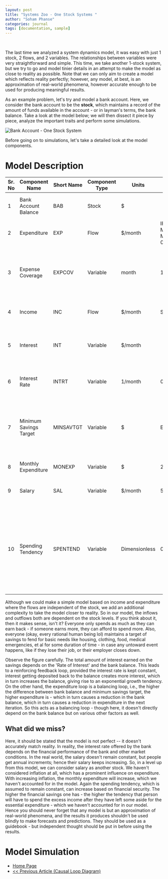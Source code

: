 ```yaml
---
layout: post
title: "Systems Zoo - One Stock Systems "
author: "Soham Phanse"
categories: journal
tags: [documentation, sample]
---
```


<script>
MathJax = {tex: {inlineMath: [['$', '$'], ['\\(', '\\)']]}, svg: {fontCache: 'global'}};
</script>
<script type="text/javascript" id="MathJax-script" async src="https://cdn.jsdelivr.net/npm/mathjax@3/es5/tex-svg.js">  </script>
<br>

The last time we analyzed a system dynamics model, it was easy with just 1 stock, 2 flows, and 2 variables. The relationships between variables were very straightforward and simple. This time, we take another 1-stock system, but we try to go and model tinier details in an attempt to make the model as close to reality as possible. Note that we can only aim to create a model which reflects reality perfectly; however, any model, at best, is an approximation of real-world phenomena, however accurate enough to be used for producing meaningful results. 

As an example problem, let's try and model a bank account. Here, we consider the bank account to be the **stock**, which maintains a record of the amount of funds available in the account - or in layman's terms, the bank balance. Take a look at the model below; we will then dissect it piece by piece, analyze the important traits and perform some simulations. 

![Bank Account - One Stock System](https://sohamphanseiitb.github.io/th-ink-in-systems/assets/img/bank_account_model.jpg)

Before going on to simulations, let's take a detailed look at the model components.

# Model Description

| Sr. No | Component Name | Short Name | Component Type | Units | Expression | Initial Value | Explanation |
| ------ | -------------- | ---------- | -------------- | ----- | ---------- | ------------- | ----------- | 
| 1 | Bank Account Balance | BAB | Stock | \$ | $$ \int(Income - Expenditure) $$ | 100 | Records the available account balance |
| 2 | Expenditure | EXP | Flow | \$/month | IF THEN ELSE ((BAB-MINSAVTGT)>0, (BAB-MINSAVTGT)XSPENTEND, 0 | NA | records monthly expenditure |
| 3 | Expense Coverage | EXPCOV | Variable | month | 12 | NA | Duration for which the current balance should suffice wrt to basic monthly expenditure|
| 4 | Income | INC | Flow | \$/month | SAL + INT | | Records monthly income from all sources |
| 5 | Interest | INT | Variable | \$/month | $$ \frac{BAB \times INTRT}{100} $$| | Registers principal interest gained from bank for savings|
| 6 | Interest Rate | INTRT | Variable | 1/month | 0.33 | | Rate of interest the bank offers for savings account |
| 7 | Minimum Savings Target | MINSAVTGT | Variable | $ | EXPCOV*MONEXP | | Minimum amount of bank balance to cover basic monthly expenditure for EXPCOV amount of duration|
| 8 | Monthly Expenditure | MONEXP | Variable | $ | 20 | | Registers monthly expenditure |
| 9 | Salary | SAL | Variable | $/month | 50 | | Registers amount of salary earned per month |
| 10 | Spending Tendency | SPENTEND | Variable | Dimensionless | 0.15 | | Records the spending tendency of the account owner - the higher the value, the higher the user's spending - this acts as a multiplier and hence is dimensionless |

Although we could make a simple model based on income and expenditure where the flows are independent of the stock, we add an additional complexity to take the model closer to reality. So in our model, the inflows and outflows both are dependent on the stock levels. If you think about it, then it makes sense, isn't it? Everyone only spends as much as they can earn back - if someone earns more, they can afford to spend more. Also, everyone (okay, every rational human being lol) maintains a target of savings to fend for basic needs like housing, clothing, food, medical emergencies, et al for some duration of time - in case any untoward event happens, like if they lose their job, or their employer closes down. 

Observe the figure carefully. The total amount of interest earned on the savings depends on the 'Rate of Interest' and the bank balance. This leads to a reinforcing feedback loop, provided the interest rate is kept constant, interest getting deposited back to the balance creates more interest, which in turn increases the balance, giving rise to an exponential growth tendency. On the other hand, the expenditure loop is a balancing loop, i.e., the higher the difference between bank balance and minimum savings target, the higher expenditure is - which in turn causes a reduction in the bank balance, which in turn causes a reduction in expenditure in the next iteration. So this acts as a balancing loop - though here, it doesn't directly depend on the bank balance but on various other factors as well. 

## What did we miss?

Here, it should be stated that the model is not perfect -- it doesn't accurately match reality. In reality, the interest rate offered by the bank depends on the financial performance of the bank and other market conditions. In the real world, the salary doesn't remain constant, but people get annual increments; hence their salary keeps increasing. So, in a level up from this model, we can consider salary as another stock. We haven't considered inflation at all, which has a prominent influence on expenditure. With increasing inflation, the monthly expenditure will increase, which we haven't accounted for in the model. Again the spending tendency, which is assumed to remain constant, can increase based on financial security. The higher the financial savings one has - the higher the tendency that person will have to spend the excess income after they have left some aside for the essential expenditure - which we haven't accounted for in our model. Hence you should never forget that any model is but an approximation of real-world phenomena, and the results it produces shouldn't be used blindly to make forecasts and predictions. They should be used as a guidebook - but independent thought should be put in before using the results. 

# Model Simulation

<!-- Based on the figure we can conclude that when the ROI (Rate of Interest) and ROE(Rate of Expenditure) are equal the stock level will be maintained at a constant rate. We explore the stock level behaviour when either of the ROI or ROE are zero.  When we have a zero ROE and a finite ROI, we can see exponentialgrowth in the stock levels, thus we can conclude that in such an event it is the reinforcing loopthat regulates the behaviour of the stock level and causes such exponential growth.  Whereasin the event of zero ROI but finite ROE, we can see that the decline is very slow as comparedto the earlier case, hinting that there is a balancing loop regulating the behaviour.  In the firstcase, more amount creates more interest, which results into more amount – inducing a couplingand eventually exponential nature.  In the second case, less amount means less expenditurewhich results into better retention of the available amount – displaying the balancing nature.

![Balancing and Reinforcing Feedback loops at play](https://sohamphanseiitb.github.io/Think-in-Systems/assets/system-dynamics/interest-model-2.png)

We have used the tools to simulate a system's response in different conditions. Here, being a single stock system, it was easy to calculate and get the results. Systems get complicated when there are multiple stocks, feedbacks and external factors affecting stock level and flows. -->

- [Home Page](https://sohamphanseiitb.github.io/th-ink-in-systems/about-the-author)
- [<< Previous Article (Causal Loop Diagram)](https://sohamphanseiitb.github.io/th-ink-in-systems/Causal-Loop-Diagrams)
